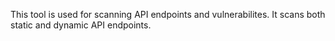 This tool is used for scanning API endpoints and vulnerabilites. It scans both static and dynamic API endpoints.
